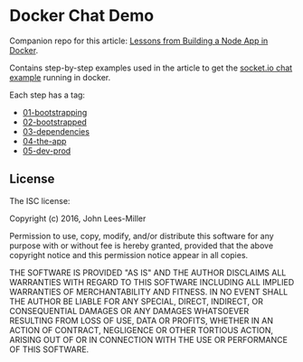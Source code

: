 # Docker Chat Demo

Companion repo for this article: [  Lessons from Building a Node App in Docker](http://jdlm.info/articles/2016/03/06/lessons-building-node-app-docker.html).

Contains step-by-step examples used in the article to get the [socket.io chat example](http://socket.io/get-started/chat) running in docker.

Each step has a tag:
- [01-bootstrapping](https://github.com/jdleesmiller/docker-chat-demo/tree/01-bootstrapping)
- [02-bootstrapped](https://github.com/jdleesmiller/docker-chat-demo/tree/02-bootstrapped)
- [03-dependencies](https://github.com/jdleesmiller/docker-chat-demo/tree/03-dependencies)
- [04-the-app](https://github.com/jdleesmiller/docker-chat-demo/tree/04-the-app)
- [05-dev-prod](https://github.com/jdleesmiller/docker-chat-demo/tree/05-dev-prod)

## License

The ISC license:

Copyright (c) 2016, John Lees-Miller

Permission to use, copy, modify, and/or distribute this software for any purpose with or without fee is hereby granted, provided that the above copyright notice and this permission notice appear in all copies.

THE SOFTWARE IS PROVIDED "AS IS" AND THE AUTHOR DISCLAIMS ALL WARRANTIES WITH REGARD TO THIS SOFTWARE INCLUDING ALL IMPLIED WARRANTIES OF MERCHANTABILITY AND FITNESS. IN NO EVENT SHALL THE AUTHOR BE LIABLE FOR ANY SPECIAL, DIRECT, INDIRECT, OR CONSEQUENTIAL DAMAGES OR ANY DAMAGES WHATSOEVER RESULTING FROM LOSS OF USE, DATA OR PROFITS, WHETHER IN AN ACTION OF CONTRACT, NEGLIGENCE OR OTHER TORTIOUS ACTION, ARISING OUT OF OR IN CONNECTION WITH THE USE OR PERFORMANCE OF THIS SOFTWARE.
